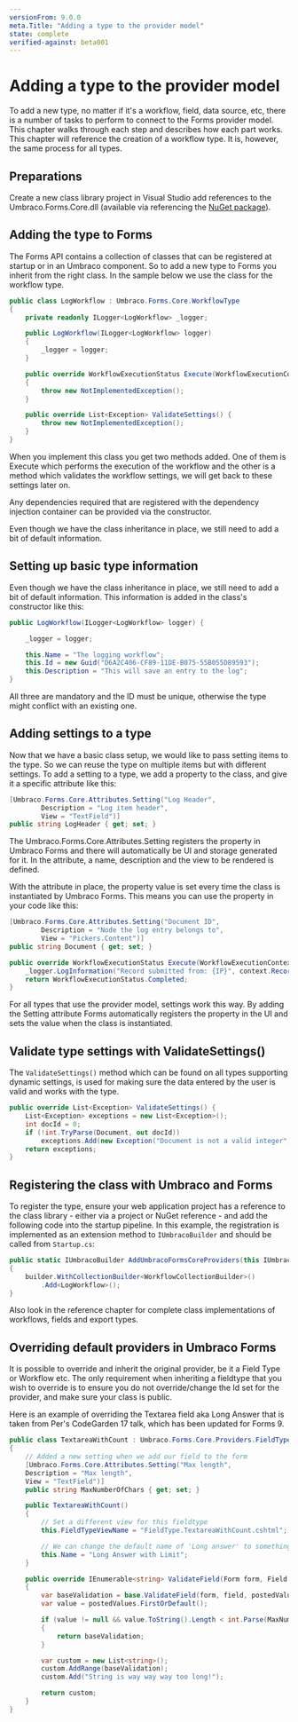 ```yaml
---
versionFrom: 9.0.0
meta.Title: "Adding a type to the provider model"
state: complete
verified-against: beta001
---
```


# Adding a type to the provider model

To add a new type, no matter if it's a workflow, field, data source, etc, there is a number of tasks to perform to connect to the Forms provider model. This chapter walks through each step and describes how each part works. This chapter will reference the creation of a workflow type. It is, however, the same process for all types.

## Preparations

Create a new class library project in Visual Studio add references to the Umbraco.Forms.Core.dll (available via referencing the [NuGet package](https://www.nuget.org/packages/UmbracoForms.Core/)).

## Adding the type to Forms

The Forms API contains a collection of classes that can be registered at startup or in an Umbraco component. So to add a new type to Forms you inherit from the right class. In the sample below we use the class for the workflow type.

```csharp
public class LogWorkflow : Umbraco.Forms.Core.WorkflowType
{
    private readonly ILogger<LogWorkflow> _logger;

    public LogWorkflow(ILogger<LogWorkflow> logger)
    {
        _logger = logger;
    }

    public override WorkflowExecutionStatus Execute(WorkflowExecutionContext context)
    {
        throw new NotImplementedException();
    }

    public override List<Exception> ValidateSettings() {
        throw new NotImplementedException();
    }
}
```

When you implement this class you get two methods added. One of them is Execute which performs the execution of the workflow and the other is a method which validates the workflow settings, we will get back to these settings later on.

Any dependencies required that are registered with the dependency injection container can be provided via the constructor.

Even though we have the class inheritance in place, we still need to add a bit of default information.

## Setting up basic type information

Even though we have the class inheritance in place, we still need to add a bit of default information. This information is added in the class's constructor like this:

```csharp
public LogWorkflow(ILogger<LogWorkflow> logger) {

    _logger = logger;

    this.Name = "The logging workflow";
    this.Id = new Guid("D6A2C406-CF89-11DE-B075-55B055D89593");
    this.Description = "This will save an entry to the log";
}
```

All three are mandatory and the ID must be unique, otherwise the type might conflict with an existing one.

## Adding settings to a type

Now that we have a basic class setup, we would like to pass setting items to the type. So we can reuse the type on multiple items but with different settings. To add a setting to a type, we add a property to the class, and give it a specific attribute like this:

```csharp
[Umbraco.Forms.Core.Attributes.Setting("Log Header",
        Description = "Log item header",
        View = "TextField")]
public string LogHeader { get; set; }
```

The Umbraco.Forms.Core.Attributes.Setting registers the property in Umbraco Forms and there will automatically be UI and storage generated for it. In the attribute, a name, description and the view to be rendered is defined.

With the attribute in place, the property value is set every time the class is instantiated by Umbraco Forms. This means you can use the property in your code like this:

```csharp
[Umbraco.Forms.Core.Attributes.Setting("Document ID",
        Description = "Node the log entry belongs to",
        View = "Pickers.Content")]
public string Document { get; set; }

public override WorkflowExecutionStatus Execute(WorkflowExecutionContext context) {
    _logger.LogInformation("Record submitted from: {IP}", context.Record.IP);
    return WorkflowExecutionStatus.Completed;
}
```

For all types that use the provider model, settings work this way. By adding the Setting attribute Forms automatically registers the property in the UI and sets the value when the class is instantiated.

## Validate type settings with ValidateSettings()

The `ValidateSettings()` method which can be found on all types supporting dynamic settings, is used for making sure the data entered by the user is valid and works with the type.

```csharp
public override List<Exception> ValidateSettings() {
    List<Exception> exceptions = new List<Exception>();
    int docId = 0;
    if (!int.TryParse(Document, out docId))
        exceptions.Add(new Exception("Document is not a valid integer"));
    return exceptions;
}
```

## Registering the class with Umbraco and Forms

To register the type, ensure your web application project has a reference to the class library - either via a project or NuGet reference - and add the following code into the startup pipeline.  In this example, the registration is implemented as an extension method to `IUmbracoBuilder` and should be called from `Startup.cs`:

```csharp
public static IUmbracoBuilder AddUmbracoFormsCoreProviders(this IUmbracoBuilder builder)
{
    builder.WithCollectionBuilder<WorkflowCollectionBuilder>()
        .Add<LogWorkflow>();
}
```

Also look in the reference chapter for complete class implementations of workflows, fields and export types.

## Overriding default providers in Umbraco Forms

It is possible to override and inherit the original provider, be it a Field Type or Workflow etc. The only requirement when inheriting a fieldtype that you wish to override is to ensure you do not override/change the Id set for the provider, and make sure your class is public.

Here is an example of overriding the Textarea field aka Long Answer that is taken from Per's CodeGarden 17 talk, which has been updated for Forms 9.

```csharp
public class TextareaWithCount : Umbraco.Forms.Core.Providers.FieldTypes.Textarea
{
    // Added a new setting when we add our field to the form
    [Umbraco.Forms.Core.Attributes.Setting("Max length",
    Description = "Max length",
    View = "TextField")]
    public string MaxNumberOfChars { get; set; }

    public TextareaWithCount()
    {
        // Set a different view for this fieldtype
        this.FieldTypeViewName = "FieldType.TextareaWithCount.cshtml";

        // We can change the default name of 'Long answer' to something that suits us
        this.Name = "Long Answer with Limit";
    }

    public override IEnumerable<string> ValidateField(Form form, Field field, IEnumerable<object> postedValues, HttpContextBase context, IFormStorage formStorage)
    {
        var baseValidation = base.ValidateField(form, field, postedValues, context, formStorage);
        var value = postedValues.FirstOrDefault();

        if (value != null && value.ToString().Length < int.Parse(MaxNumberOfChars))
        {
            return baseValidation;
        }

        var custom = new List<string>();
        custom.AddRange(baseValidation);
        custom.Add("String is way way way too long!");

        return custom;
    }
}
```
